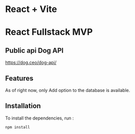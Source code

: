 # React + Vite
# React Fullstack MVP


## Public api Dog API

https://dog.ceo/dog-api/

## Features

As of right now, only Add option to the database is available.

## Installation

To install the dependencies, run :

```
npm install
